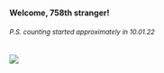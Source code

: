 #### Welcome, 758th stranger!

###### <sup>P.S. counting started approximately in 10.01.22</sup>

<img src="https://kraftwerk28.pp.ua/vcnt.png"></img>
